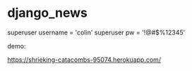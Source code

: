 # django_news

superuser username = 'colin'
superuser pw = '!@#$%12345'


demo:

https://shrieking-catacombs-95074.herokuapp.com/
